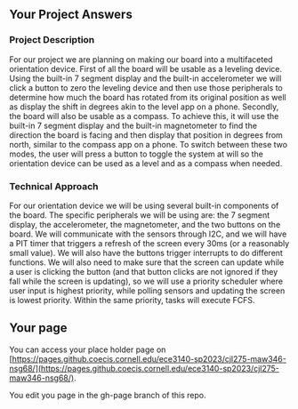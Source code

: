 ## Your Project Answers

### Project Description

For our project we are planning on making our board into a multifaceted orientation device. First of all the board will be usable as a leveling device. Using the built-in 7 segment display and the built-in accelerometer we will click a button to zero the leveling device and then use those peripherals to determine how much the board has rotated from its original position as well as display the shift in degrees akin to the level app on a phone. Secondly, the board will also be usable as a compass. To achieve this, it will use the built-in 7 segment display and the built-in magnetometer to find the direction the board is facing and then display that position in degrees from north, similar to the compass app on a phone. To switch between these two modes, the user will press a button to toggle the system at will so the orientation device can be used as a level and as a compass when needed. 
### Technical Approach

For our orientation device we will be using several built-in components of the board. The specific peripherals we will be using are: the 7 segment display, the accelerometer, the magnetometer, and the two buttons on the board. We will communicate with the sensors through I2C, and we will have a PIT timer that triggers a refresh of the screen every 30ms (or a reasonably small value). We will also have the buttons trigger interrupts to do different functions. We will also need to make sure that the screen can update while a user is clicking the button (and that button clicks are not ignored if they fall while the screen is updating), so we will use a priority scheduler where user input is highest priority, while polling sensors and updating the screen is lowest priority. Within the same priority, tasks will execute FCFS.
## Your page
You can access your place holder page on [https://pages.github.coecis.cornell.edu/ece3140-sp2023/cjl275-maw346-nsg68/](https://pages.github.coecis.cornell.edu/ece3140-sp2023/cjl275-maw346-nsg68/).

You edit you page in the gh-page branch of this repo.